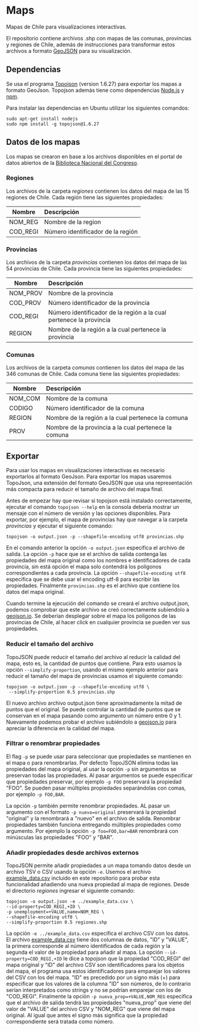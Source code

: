 # Maps
Mapas de Chile para visualizaciones interactivas.

El repositorio contiene archivos .shp con mapas de las comunas, provincias y regiones de Chile, además de instrucciones para transformar estos archivos a formato [GeoJSON](http://geojson.org/) para su visualización.

## Dependencias

Se usa el programa [Topojson](https://github.com/mbostock/topojson) (version 1.6.27) para exportar los mapas a formato GeoJson. Topojson además tiene como dependencias [Node.js](https://nodejs.org) y [npm](https://www.npmjs.com/).

Para instalar las dependencias en Ubuntu utilizar los siguientes comandos:
```
sudo apt-get install nodejs
sudo npm install -g topojson@1.6.27
```

## Datos de los mapas
Los mapas se crearon en base a los archivos disponibles en el portal de datos abiertos de la [Biblioteca Nacional del Congreso](https://www.bcn.cl/siit/mapas_vectoriales/index_html).

### Regiones
Los archivos de la carpeta *regiones* contienen los datos del mapa de las 15 regiones de Chile. Cada región tiene las siguientes propiedades:

| Nombre        | Descripción  |  
| ------------- |:-------------|
|  NOM_REG  | Nombre de la region |
| COD_REGI  | Número identificador de la región |

### Provincias
Los archivos de la carpeta *provincias* contienen los datos del mapa de las 54 provincias de Chile. Cada provincia tiene las siguientes propiedades:

| Nombre        | Descripción  |  
| ------------- |:-------------|
|  NOM_PROV  | Nombre de la provincia |
| COD_PROV  | Número identificador de la provincia |
| COD_REGI  | Número identificador de la región a la cual pertenece la provincia |
| REGION  | Nombre de la región a la cual pertenece la provincia |

### Comunas
Los archivos de la carpeta *comunas* contienen los datos del mapa de las 346 comunas de Chile. Cada comuna tiene las siguientes propiedades:

| Nombre        | Descripción  |  
| ------------- |:-------------|
|  NOM_COM  | Nombre de la comuna |
| CODIGO  | Número identificador de la comuna |
| REGION  | Nombre de la región a la cual pertenece la comuna |
| PROV  | Nombre de la provincia a la cual pertenece la comuna |

## Exportar
Para usar los mapas en visualizaciones interactivas es necesario exportarlos al formato GeoJson. Para exportar los mapas usaremos TopoJson, una extensión del formato GeoJSON que usa una representación más compacta para reducir el tamaño de archivo del mapa final.

Antes de empezar hay que revisar si topojson está instalado correctamente, ejecutar el comando `topojson --help` en la consola debería mostrar un mensaje con el número de versión y las opciones disponibles.
Para exportar, por ejemplo, el mapa de provincias hay que navegar a la carpeta *provincias* y ejecutar el siguiente comando:
```
topojson -o output.json -p --shapefile-encoding utf8 provincias.shp
```
En el comando anterior la opción `-o output.json` especifica el archivo de salida. La opción `-p` hace que se el archivo de salida contenga las propiedades del mapa original como los nombres e identificadores de cada provincia, sin está opción el mapa solo contendrá los poligonos correspondientes a cada provincia. La opción `--shapefile-encoding utf8` especifica que se debe usar el encoding utf-8 para escribir las propiedades. Finalmente `provincias.shp` es el archivo que contiene los datos del mapa original.

Cuando termine la ejecución del comando se creará el archivo output.json, podemos comprobar que este archivo se creó correctamente subiendolo a [geojson.io](http://geojson.io). Se deberían desplegar sobre el mapa los poligonos de las provincias de Chile, al hacer click en cualquier provincia se pueden ver sus propiedades.

### Reducir el tamaño del archivo
TopoJSON puede reducir el tamaño del archivo al reducir la calidad del mapa, esto es, la cantidad de puntos que contiene. Para esto usamos la opción `--simplify-proportion`, usando el mismo ejemplo anterior para reducir el tamaño del mapa de provincias usamos el siguiente comando:
```
topojson -o output.json -p --shapefile-encoding utf8 \
 --simplify-proportion 0.5 provincias.shp
```
El nuevo archivo archivo output.json tiene aproximadamente la mitad de puntos que el original. Se puede controlar la cantidad de puntos que se conservan en el mapa pasando como argumento un número entre 0 y 1. Nuevamente podemos probar el archivo subiéndolo a [geojson.io](http://geojson.io) para apreciar la diferencia en la calidad del mapa.

### Filtrar o renombrar propiedades
El flag `-p` se puede usar para seleccionar que propiedades se mantienen en el mapa o para renombrarlas. Por defecto TopoJSON elimina todas las propiedades del mapa original, al usar la opción `-p` sin argumentos se preservan todas las propiedades. Al pasar argumentos se puede especificar que propiedades preservar, por ejemplo `-p FOO` preservará la propiedad "FOO". Se pueden pasar múltiples propiedades separándolas con comas, por ejemplo `-p FOO,BAR`.

La opción `-p` también permite renombrar propiedades. AL pasar un argumento con el formato `-p nuevo=original` preservará la propiedad "original" y la renombrará a "nuevo" en el archivo de salida. Renombrar propiedades también funciona entregando múltiples propiedades como argumento. Por ejemplo la opción `-p foo=FOO,bar=BAR` renombrará con minúsculas las propiedades "FOO" y "BAR".

### Añadir propiedades desde archivos externos

TopoJSON permite añadir propiedades a un mapa tomando datos desde un archivo TSV o CSV usando la opción `-e`.
Usemos el archivo [example_data.csv](./example_data.csv) incluido en este repositorio para probar esta funcionalidad añadiendo una nueva propiedad al mapa de regiones. Desde el directorio *regiones* ingresar el siguiente comando:
```
topojson -o output.json -e ../example_data.csv \
--id-property=COD_REGI,+ID \
-p unemployment=+VALUE,name=NOM_REG \
--shapefile-encoding utf8 \
--simplify-proportion 0.5 regiones.shp
```
La opción `-e ../example_data.csv` especifica el archivo CSV con los datos. El archivo [example_data.csv](./example_data.csv) tiene dos columnas de datos, "ID" y "VALUE", la primera corresponde al número identificados de cada región y la segunda el valor de la propiedad para añadir al mapa.
La opción `--id-property=COD_REGI,+ID` le dice a topojson que la propiedad "COD_REGI" del mapa original y "ID" del archivo CSV son identificadores para los objetos del mapa, el programa usa estos identificadores para emparejar los valores del CSV con los del mapa. "ID" es precedido por un signo más (+) para especificar que los valores de la columna "ID" son números, de lo contrario serían interpretados como strings y no se podrían emparejar con los de "COD_REGI".
Finalmente la opción `-p nueva_prop=+VALUE,NOM_REG` especifica que el archivo de salida tendrá las propiedades "nueva_prop" que viene del valor de "VALUE" del archivo CSV y "NOM_REG" que viene del mapa original. Al igual que antes el signo más significa que la propiedad correspondiente será tratada como número.
